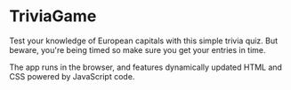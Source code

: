 # TriviaGame

Test your knowledge of European capitals with this simple trivia quiz. But beware, you're being timed so make sure you get your entries in time.

The app runs in the browser, and features dynamically updated HTML and CSS powered by JavaScript code.
